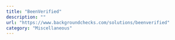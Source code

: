 ```yaml
---
title: "BeenVerified"
description: ""
url: "https://www.backgroundchecks.com/solutions/beenverified"
category: "Miscellaneous"
---
```


